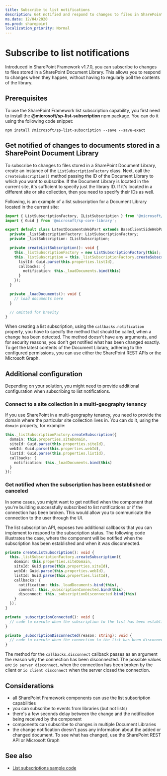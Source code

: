 ```yaml
---
title: Subscribe to list notifications
description: Get notified and respond to changes to files in SharePoint Document Libraries
ms.date: 12/04/2020
ms.prod: sharepoint
localization_priority: Normal
---
```


# Subscribe to list notifications

Introduced in SharePoint Framework v1.7.0, you can subscribe to changes to files stored in a SharePoint Document Library. This allows you to respond to changes when they happen, without having to regularly poll the contents of the library.

## Prerequisites

To use the SharePoint Framework list subscription capability, you first need to install the **@microsoft/sp-list-subscription** npm package. You can do it using the following code snippet:

```console
npm install @microsoft/sp-list-subscription --save --save-exact
```

## Get notified of changes to documents stored in a SharePoint Document Library

To subscribe to changes to files stored in a SharePoint Document Library, create an instance of the `ListSubscriptionFactory` class. Next, call the `createSubscription()` method passing the ID of the Document Library to which you want to subscribe. If the Document Library is located in the current site, it's sufficient to specify just the library ID. If it's located in a different site or site collection, then you need to specify their IDs as well.

Following, is an example of a list subscription for a Document Library located in the current site:

```typescript
import { ListSubscriptionFactory, IListSubscription } from '@microsoft/sp-list-subscription';
import { Guid } from '@microsoft/sp-core-library';

export default class LatestDocumentsWebPart extends BaseClientSideWebPart<ILatestDocumentsWebPartProps> {
  private _listSubscriptionFactory: ListSubscriptionFactory;
  private _listSubscription: IListSubscription;

  private createListSubscription(): void {
    this._listSubscriptionFactory = new ListSubscriptionFactory(this);
    this._listSubscription = this._listSubscriptionFactory.createSubscription({
      listId: Guid.parse(this.properties.listId),
      callbacks: {
        notification: this._loadDocuments.bind(this)
      }
    });
  }

  private _loadDocuments(): void {
    // load documents here
  }

  // omitted for brevity
}
```

When creating a list subscription, using the `callbacks.notification` property, you have to specify the method that should be called, when a change has been detected. The method doesn't have any arguments, and for security reasons, you don't get notified what has been changed exactly. To get the latest contents of the Document Library, adhering to the configured permissions, you can use either the SharePoint REST APIs or the Microsoft Graph.

## Additional configuration

Depending on your solution, you might need to provide additional configuration when subscribing to list notifications.

### Connect to a site collection in a multi-geography tenancy

If you use SharePoint in a multi-geography tenancy, you need to provide the domain where the particular site collection lives in. You can do it, using the `domain` property, for example:

```typescript
this._listSubscriptionFactory.createSubscription({
  domain: this.properties.siteDomain,
  siteId: Guid.parse(this.properties.siteId),
  webId: Guid.parse(this.properties.webId),
  listId: Guid.parse(this.properties.listId),
  callbacks: {
    notification: this._loadDocuments.bind(this)
  }
});
```

### Get notified when the subscription has been established or canceled

In some cases, you might want to get notified when the component that you're building successfully subscribed to list notifications or if the connection has been broken. This would allow you to communicate the connection to the user through the UI.

The list subscription API, exposes two additional callbacks that you can implement to respond to the subscription status. The following code illustrates the case, where the component will be notified when the subscription has been established and when it was disconnected.

```typescript
private createListSubscription(): void {
  this._listSubscriptionFactory.createSubscription({
    domain: this.properties.siteDomain,
    siteId: Guid.parse(this.properties.siteId),
    webId: Guid.parse(this.properties.webId),
    listId: Guid.parse(this.properties.listId),
    callbacks: {
      notification: this._loadDocuments.bind(this),
      connect: this._subscriptionConnected.bind(this),
      disconnect: this._subscriptionDisconnected.bind(this)
    }
  });
}

private _subscriptionConnected(): void {
  // code to execute when the subscription to the list has been established
}

private _subscriptionDisconnected(reason: string): void {
  // code to execute when the connection to the list has been disconnected
}
```

The method for the `callbacks.disconnect` callback passes as an argument the reason why the connection has been disconnected. The possible values are `io server disconnect`, when the connection has been broken by the client or `io client disconnect` when the server closed the connection.

## Considerations

- all SharePoint Framework components can use the list subscription capabilities
- you can subscribe to events from libraries (but not lists)
- there's a few seconds delay between the change and the notification being received by the component
- components can subscribe to changes in multiple Document Libraries
- the change notification doesn't pass any information about the added or changed document. To see what has changed, use the SharePoint REST API or Microsoft Graph

## See also

- [List subscriptions sample code](https://github.com/SharePoint/sp-dev-fx-webparts/tree/master/samples/react-realtime-documents)
